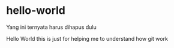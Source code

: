 # hello-world
Yang ini ternyata harus dihapus dulu

Hello World this is just for helping me to understand how git work
